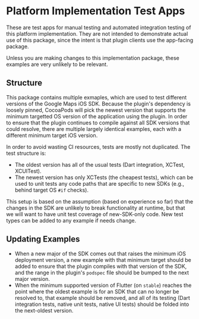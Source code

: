# Platform Implementation Test Apps

These are test apps for manual testing and automated integration testing
of this platform implementation. They are not intended to demonstrate actual
use of this package, since the intent is that plugin clients use the
app-facing package.

Unless you are making changes to this implementation package, these examples
are very unlikely to be relevant.

## Structure

This package contains multiple exmaples, which are used to test different
versions of the Google Maps iOS SDK. Because the plugin's dependency
is loosely pinned, CocoaPods will pick the newest version that supports the
minimum targetted OS version of the application using the plugin. In
order to ensure that the plugin continues to compile against all
SDK versions that could resolve, there are multiple largely identical
examples, each with a different minimum target iOS version.

In order to avoid wasting CI resources, tests are mostly not duplicated.
The test structure is:
* The oldest version has all of the usual tests (Dart integration,
  XCTest, XCUITest).
* The newest version has only XCTests (the cheapest tests), which
  can be used to unit tests any code paths that are specific to
  new SDKs (e.g., behind target OS `#if` checks).

This setup is based on the assumption (based on experience so far) that
the changes in the SDK are unlikely to break functionality at runtime,
but that we will want to have unit test coverage of new-SDK-only code.
New test types can be added to any example if needs change.

## Updating Examples

* When a new major of the SDK comes out that raises the minimum
  iOS deployment version, a new example with that minimum target
  should be added to ensure that the plugin compiles with that
  version of the SDK, and the range in the plugin's `podspec` file
  should be bumped to the next major version.
* When the minimum supported version of Flutter (on `stable`)
  reaches the point where the oldest example is for an SDK
  that can no longer be resolved to, that example should be
  removed, and all of its testing (Dart integration tests,
  native unit tests, native UI tests) should be folded into
  the next-oldest version.
